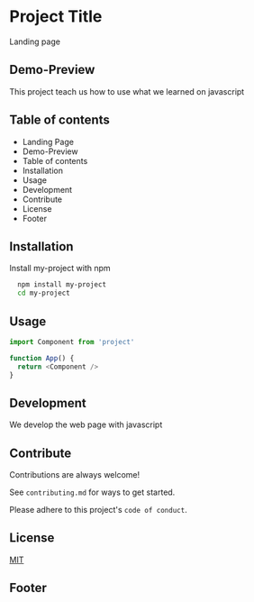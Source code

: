 
# Project Title

Landing page
## Demo-Preview
This project teach us how to use what we learned on javascript

## Table of contents
- Landing Page
- Demo-Preview
- Table of contents
- Installation
- Usage
- Development
- Contribute 
- License
- Footer
## Installation

Install my-project with npm

```bash
  npm install my-project
  cd my-project
```
    
## Usage

```javascript
import Component from 'project'

function App() {
  return <Component />
}
```


## Development
We develop the web page with javascript
## Contribute

Contributions are always welcome!

See `contributing.md` for ways to get started.

Please adhere to this project's `code of conduct`.


## License

[MIT](https://choosealicense.com/licenses/mit/)


## Footer